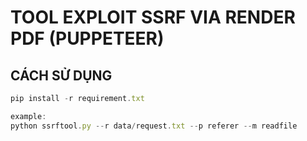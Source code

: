 # TOOL EXPLOIT SSRF VIA RENDER PDF (PUPPETEER)

## CÁCH SỬ DỤNG

```js
pip install -r requirement.txt
```
```js
example: 
python ssrftool.py --r data/request.txt --p referer --m readfile

``` 
